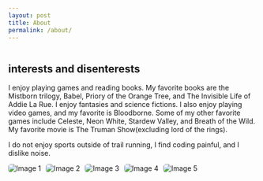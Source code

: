 ```yaml
---
layout: post
title: About
permalink: /about/
---
```


<style>
    /* Style looks pretty compact, trace grid-container and grid-item in the code */
    .grid-container {
        display: grid;
        grid-template-columns: repeat(auto-fill, minmax(150px, 1fr)); /* Dynamic columns */
        gap: 10px;
    }
    .grid-item {
        text-align: center;
    }
    .grid-item img {
        width: 100%;
        height: 100px; /* Fixed height for uniformity */
        object-fit: contain; /* Ensure the image fits within the fixed height */
    }
    .grid-item p {
        margin: 5px 0; /* Add some margin for spacing */
    }

      .image-gallery {
        display: flex;
        flex-wrap: nowrap;
        overflow-x: auto;
        gap: 10px;
        }

    .image-gallery img {
        max-height: 150px;
        object-fit: cover;
        border-radius: 5px;
    }
</style>

<!-- This grid_container class is for the CSS styling, the id is for JavaScript connection -->
<div class="grid-container" id="grid_container">
    <!-- content will be added here by JavaScript -->
</div>

<script>
    // 1. Make a connection to the HTML container defined in the HTML div
    var container = document.getElementById("grid_container"); // This container connects to the HTML div

    // 2. Define a JavaScript object for our http source and our data rows for the Living in the World grid
    var http_source = "https://upload.wikimedia.org/wikipedia/commons/";
    var living_in_the_world = [
        {"flag": "0/01/Flag_of_California.svg", "greeting": "Hey", "description": "California - for now"},
        {"flag": "b/b9/Flag_of_Oregon.svg", "greeting": "Hi", "description": "Oregon - never"},
        {"flag": "b/be/Flag_of_England.svg", "greeting": "Alright mate", "description": "England - many trips"},
        {"flag": "e/ef/Flag_of_Hawaii.svg", "greeting": "Aloha", "description": "Hawaii - never"},
    ]; 
   
    
    // 3a. Consider how to update style count for size of container
    // The grid-template-columns has been defined as dynamic with auto-fill and minmax

    // 3b. Build grid items inside of our container for each row of data
    for (const location of living_in_the_world) {
        // Create a "div" with "class grid-item" for each row
        var gridItem = document.createElement("div");
        gridItem.className = "grid-item";  // This class name connects the gridItem to the CSS style elements
        // Add "img" HTML tag for the flag
        var img = document.createElement("img");
        img.src = http_source + location.flag; // concatenate the source and flag
        img.alt = location.flag + " Flag"; // add alt text for accessibility

        // Add "p" HTML tag for the description
        var description = document.createElement("p");
        description.textContent = location.description; // extract the description

        // Add "p" HTML tag for the greeting
        var greeting = document.createElement("p");
        greeting.textContent = location.greeting;  // extract the greeting

        // Append img and p HTML tags to the grid item DIV
        gridItem.appendChild(img);
        gridItem.appendChild(description);
        gridItem.appendChild(greeting);

        // Append the grid item DIV to the container DIV
        container.appendChild(gridItem);
    }
</script>

## interests and disenterests 
I enjoy playing games and reading books. My favorite books are the Mistborn trilogy, Babel, Priory of the Orange Tree, and The Invisible Life of Addie La Rue. I enjoy fantasies and science fictions. I also enjoy playing video games, and my favorite is Bloodborne. Some of my other favorite games include Celeste, Neon White, Stardew Valley, and Breath of the Wild. My favorite movie is The Truman Show(excluding lord of the rings).

I do not enjoy sports outside of trail running, I find coding painful, and I dislike noise.


<div class="image-gallery">
  <img src="{{site.baseurl}}/images/about/babel.jpg" alt="Image 1">
  <img src="{{site.baseurl}}/images/about/Bloodborne.jpg" alt="Image 2">
  <img src="{{site.baseurl}}/images/about/Truman.jpg" alt="Image 3">
 <img src="{{site.baseurl}}/images/about/run.jpg" alt="Image 4">
     <img src="{{site.baseurl}}/images/about/Stardew.jpg" alt="Image 5">
</div>
